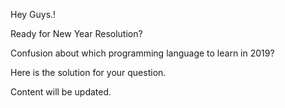 Hey Guys.!

Ready for New Year Resolution?

Confusion about which programming language to learn in 2019?

Here is the solution for your question.

Content will be  updated.
